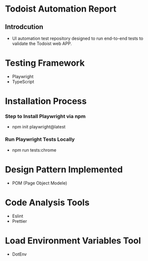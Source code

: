 # Todoist Automation Report 

## Introdcution 
- UI automation test repository designed to run end-to-end tests to validate the Todoist web APP.

# Testing Framework
- Playwright
- TypeScript

# Installation Process

### Step to Install Playwright via npm
- npm init playwright@latest

### Run Playwright Tests Locally
- npm run tests:chrome

# Design Pattern Implemented
- POM (Page Object Modele)

# Code Analysis Tools
- Eslint
- Prettier

# Load Environment Variables Tool
- DotEnv

